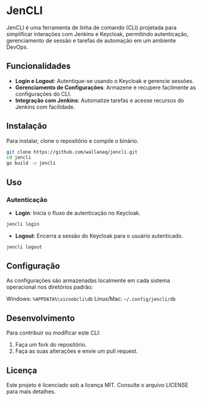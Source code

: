 # JenCLI

JenCLI é uma ferramenta de linha de comando (CLI) projetada para simplificar interações com Jenkins e Keycloak, permitindo autenticação, gerenciamento de sessão e tarefas de automação em um ambiente DevOps.

## Funcionalidades

- **Login e Logout**: Autentique-se usando o Keycloak e gerencie sessões.
- **Gerenciamento de Configurações**: Armazene e recupere facilmente as configurações do CLI.
- **Integração com Jenkins**: Automatize tarefas e acesse recursos do Jenkins com facilidade.

## Instalação

Para instalar, clone o repositório e compile o binário.

```bash
git clone https://github.com/wallanaq/jencli.git
cd jencli
go build -o jencli
```

## Uso

### Autenticação

- **Login**: Inicia o fluxo de autenticação no Keycloak.

```bash
jencli login
```

- **Logout**: Encerra a sessão do Keycloak para o usuário autenticado.

```bash
jencli logout
```

## Configuração

As configurações são armazenadas localmente em cada sistema operacional nos diretórios padrão:

Windows: `%APPDATA%\sicoobcli\db`
Linux/Mac: `~/.config/jencli/db`

## Desenvolvimento

Para contribuir ou modificar este CLI:

1. Faça um fork do repositório.
2. Faça as suas alterações e envie um pull request.

## Licença

Este projeto é licenciado sob a licença MIT. Consulte o arquivo LICENSE para mais detalhes.

